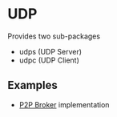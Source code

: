 # UDP

Provides two sub-packages

- udps (UDP Server)
- udpc (UDP Client)

## Examples

- [P2P Broker][p2pbroker] implementation

[//]: # "Links"
[p2pbroker]: https://github.com/supergiant-hq/xnet/tree/master/p2p/broker
